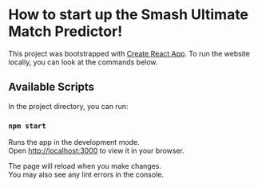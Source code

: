 # How to start up the Smash Ultimate Match Predictor!

This project was bootstrapped with [Create React App](https://github.com/facebook/create-react-app). To run the website locally, you can look at the commands below.

## Available Scripts

In the project directory, you can run:

### `npm start`

Runs the app in the development mode.\
Open [http://localhost:3000](http://localhost:3000) to view it in your browser.

The page will reload when you make changes.\
You may also see any lint errors in the console.
